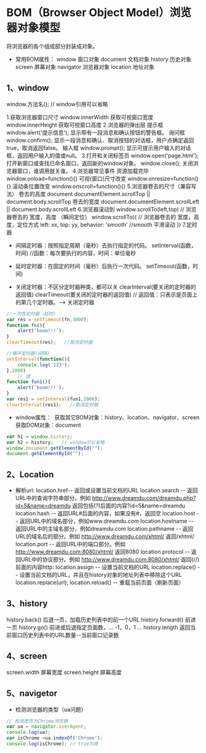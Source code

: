 # BOM（Browser Object Model）浏览器对象模型

将浏览器的各个组成部分封装成对象。

* 常用BOM属性：
    window 窗口对象
        document 文档对象
        history 历史对象
        screen 屏幕对象
        navigator 浏览器对象
        location 地址对象

## 1、window

​window.方法名();    // window引用可以省略

1.获取浏览器窗口尺寸
    window.innerWidth    获取可视窗口宽度
    window.innerHeight   获取可视窗口高度
2.浏览器的弹出层
    提示框  window.alert('提示信息'); 显示带有一段消息和确认按钮的警告框。
    询问框  window.confirm();  显示一段消息和确认、取消按钮的对话框，用户点确定返回true，取消返回false。
    输入框  window.prompt(); 显示可提示用户输入的对话框，返回用户输入的值或null。
3.打开和关闭标签页
    window.open('page.html');  打开新窗口或查找已命名窗口，返回新的window对象。
    window.close();          关闭浏览器窗口，谁调用就关谁。
4.浏览器常见事件
    资源加载完毕         window.onload=function(){}
    可视(窗口)尺寸改变   window.onresize=function(){}
    滚动条位置改变       window.onscroll=function(){}
5.浏览器卷去的尺寸（兼容写法）
    卷去的高度   document.documentElement.scrollTop ||  document.body.scrollTop
    卷去的宽度   document.documentElement.scrollLeft || document.body.scrollLeft
6.浏览器滚动到
    window.scrollTo(left,top)    // 浏览器卷去的 宽度，高度 （瞬间定位）
    window.scrollTo({           // 浏览器卷去的 宽度，高度，定位方式
        left: xx,
        top: yy,
        behavior: 'smooth'  //smooth 平滑滚动
    })
7.定时器

* 间隔定时器：按照指定周期（毫秒）去执行指定的代码。
    setInterval(函数，时间)          //函数：每次要执行的内容，时间：单位毫秒
* 延时定时器：在固定的时间（毫秒）后执行一次代码。
    setTimeout(函数，时间)

* 关闭定时器：不区分定时器种类，都可以关
    clearInterval(要关闭的定时器的返回值)
    clearTimeout(要关闭的定时器的返回值)
// 返回值：只表示是页面上的第几个定时器。--> 关闭定时器

```javascript
//一次性定时器（延时）
var res = setTimeout(fn,3000);
function fn(){
    alert('boom!!!');
}
clearTimeout(res);   //取消定时器

//循环定时器(间隔)
setInterval(function(){
    console.log('123');
},2000)
    // 或
function fun1(){
    alert('boom!!!');
}
var res1 = setInterval(fun1,2000);
clearInterval(res1);   //取消定时器
```

* window属性：
​    获取其它BOM对象：history、location、navigator、screen
​    获取DOM对象：document

```javaScript
var h1 = window.history;
var h2 = history;   // window可以省略
window.document.getElementById("");
document.getElementById("");
```

## 2、Location

* 解析url:
location.href-- 返回或设置当前文档的URL
location.search -- 返回URL中的查询字符串部分。例如 <http://www.dreamdu.com/dreamdu.php?id=5&name=dreamdu> 返回包括(?)后面的内容?id=5&name=dreamdu
location.hash -- 返回URL#后面的内容，如果没有#，返回空
location.host -- 返回URL中的域名部分，例如www.dreamdu.com
location.hostname -- 返回URL中的主域名部分，例如dreamdu.com
location.pathname -- 返回URL的域名后的部分。例如 <http://www.dreamdu.com/xhtml/> 返回/xhtml/
location.port -- 返回URL中的端口部分。例如 <http://www.dreamdu.com:8080/xhtml/> 返回8080
location.protocol -- 返回URL中的协议部分。例如 <http://www.dreamdu.com:8080/xhtml/> 返回(//)前面的内容http:
location.assign -- 设置当前文档的URL
location.replace() -- 设置当前文档的URL，并且在history对象的地址列表中移除这个URL location.replace(url);
location.reload() -- 重载当前页面（刷新页面）

## 3、history

​history.back()   后退一页，加载历史列表中的前一个URL
​history.forward()   前进一页
​history.go()     前进或后退指定页面数，... -1，0，1 ...
history.length    返回当前窗口历史列表中的URL数量--当前窗口记录数

## 4、screen

screen.width  屏幕宽度
screen.height  屏幕高度

## 5、navigetor

* 检测浏览器的类型（ua问题）

```js
// 检测是否为Chrome浏览器
var ua = navigator.userAgent;
console.log(ua);
var isChrome =ua.indexOf('Chrome');
console.log(isChrome); // true为是
```
